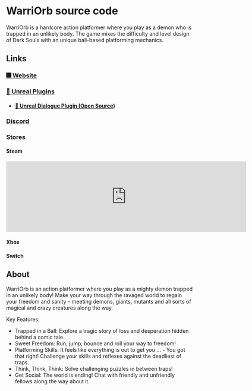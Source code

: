# WarriOrb source code

WarriOrb is a hardcore action platformer where you play as a demon who is trapped in an unlikely body. The game mixes the difficulty and level design of Dark Souls with an unique ball-based platforming mechanics.


## Links

### [🎆 Website](https://www.warriorb.com/)


### [🔧 Unreal Plugins](https://www.unrealengine.com/marketplace/en-US/profile/Not+Yet)
- #### [💬 Unreal Dialogue Plugin (Open Source)](https://github.com/NotYetGames/DlgSystem)

### [Discord](https://discord.gg/NotYet)

### Stores

#### Steam

<iframe src="https://store.steampowered.com/widget/790360/" frameborder="0" width="646" height="190"></iframe>

#### Xbox


#### Switch


## About

WarriOrb is an action platformer where you play as a mighty demon trapped in an unlikely body! Make your way through the ravaged world to regain your freedom and sanity – meeting demons, giants, mutants and all sorts of magical and crazy creatures along the way.

Key Features:
- Trapped in a Ball: Explore a tragic story of loss and desperation hidden behind a comic tale.
- Sweet Freedom: Run, jump, bounce and roll your way to freedom!
- Platforming Skills: It feels like everything is out to get you … - You got that right! Challenge your skills and reflexes against the deadliest of traps.
- Think, Think, Think: Solve challenging puzzles in between traps!
- Get Social: The world is ending! Chat with friendly and unfriendly fellows along the way about it.
